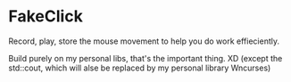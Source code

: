 # FakeClick
Record, play, store the mouse movement to help you do work effieciently.

Build purely on my personal libs, that's the important thing. XD (except the std::cout, which will alse be replaced by my personal library Wncurses) 
